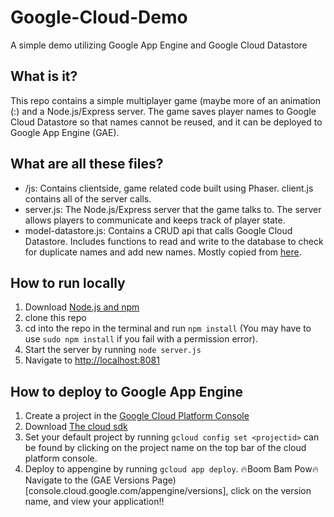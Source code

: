 # Google-Cloud-Demo
A simple demo utilizing Google App Engine and Google Cloud Datastore

## What is it?
This repo contains a simple multiplayer game (maybe more of an animation (:) and a Node.js/Express server. The game saves player names to Google Cloud Datastore so that names cannot be reused, and it can be deployed to Google App Engine (GAE).

## What are all these files?
* /js: Contains clientside, game related code built using Phaser. client.js contains all of the server calls.
* server.js: The Node.js/Express server that the game talks to. The server allows players to communicate and keeps track of player state.
* model-datastore.js: Contains a CRUD api that calls Google Cloud Datastore. Includes functions to read and write to the database to check for duplicate names and add new names. Mostly copied from [here](https://github.com/GoogleCloudPlatform/nodejs-getting-started/blob/master/2-structured-data/books/model-datastore.js).

## How to run locally
1. Download [Node.js and npm](https://www.npmjs.com/get-npm)
2. clone this repo
3. cd into the repo in the terminal and run `npm install` (You may have to use `sudo npm install` if you fail with a permission error).
4. Start the server by running `node server.js`
5. Navigate to [http://localhost:8081](http://localhost:8081)

## How to deploy to Google App Engine
1. Create a project in the [Google Cloud Platform Console](console.cloud.google.com)
2. Download [The cloud sdk](https://cloud.google.com/sdk/downloads)
3. Set your default project by running `gcloud config set <projectid>` <projectid> can be found by clicking on the project name on the top bar of the cloud platform console.
4. Deploy to appengine by running `gcloud app deploy`. :fire:Boom Bam Pow:fire: Navigate to the (GAE Versions Page)[console.cloud.google.com/appengine/versions], click on the version name, and view your application!!


